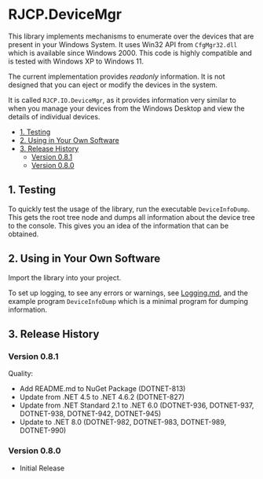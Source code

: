 # RJCP.DeviceMgr <!-- omit in toc -->

This library implements mechanisms to enumerate over the devices that are
present in your Windows System. It uses Win32 API from `CfgMgr32.dll` which is
available since Windows 2000. This code is highly compatible and is tested with
Windows XP to Windows 11.

The current implementation provides *readonly* information. It is not designed
that you can eject or modify the devices in the system.

It is called `RJCP.IO.DeviceMgr`, as it provides information very similar to
when you manage your devices from the Windows Desktop and view the details of
individual devices.

- [1. Testing](#1-testing)
- [2. Using in Your Own Software](#2-using-in-your-own-software)
- [3. Release History](#3-release-history)
  - [Version 0.8.1](#version-081)
  - [Version 0.8.0](#version-080)

## 1. Testing

To quickly test the usage of the library, run the executable `DeviceInfoDump`.
This gets the root tree node and dumps all information about the device tree to
the console. This gives you an idea of the information that can be obtained.

## 2. Using in Your Own Software

Import the library into your project.

To set up logging, to see any errors or warnings, see
[Logging.md](docs/Logging.md), and the example program `DeviceInfoDump` which is
a minimal program for dumping information.

## 3. Release History

### Version 0.8.1

Quality:

- Add README.md to NuGet Package (DOTNET-813)
- Update from .NET 4.5 to .NET 4.6.2 (DOTNET-827)
- Update from .NET Standard 2.1 to .NET 6.0 (DOTNET-936, DOTNET-937, DOTNET-938,
  DOTNET-942, DOTNET-945)
- Update to .NET 8.0 (DOTNET-982, DOTNET-983, DOTNET-989, DOTNET-990)

### Version 0.8.0

- Initial Release
